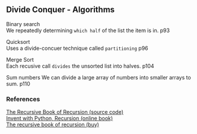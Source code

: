## Divide Conquer - Algorithms

Binary search      
We repeatedly determining `which half` of the list the item is in. p93  

Quicksort    
Uses a divide-concuer technique called `partitioning` p96  

Merge Sort    
Each recusive call `divides` the unsorted list into halves. p104  

Sum numbers
We can divide a large array of numbers into smaller arrays to sum. p110  

### References

[The Recursive Book of Recursion (source code)](https://github.com/asweigart/the-recursive-book-of-recursion)  
[Invent with Python, Recursion (online book)](https://inventwithpython.com/recursion/)  
[The recursive book of recursion (buy)](https://www.amazon.com/gp/product/B09BKL34VL)
